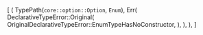 [
    (
        TypePath(`core::option::Option`, `Enum`),
        Err(
            DeclarativeTypeError::Original(
                OriginalDeclarativeTypeError::EnumTypeHasNoConstructor,
            ),
        ),
    ),
]